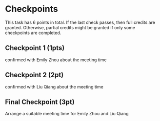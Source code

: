 # Checkpoints

This task has 6 points in total. If the last check passes, then full credits are
granted. Otherwise, partial credits might be granted if only some checkpoints are
completed.

## Checkpoint 1 (1pts)

confirmed with Emily Zhou about the meeting time

## Checkpoint 2 (2pt)

confirmed with Liu Qiang about the meeting time

## Final Checkpoint (3pt)

Arrange a suitable meeting time for Emily Zhou and Liu Qiang